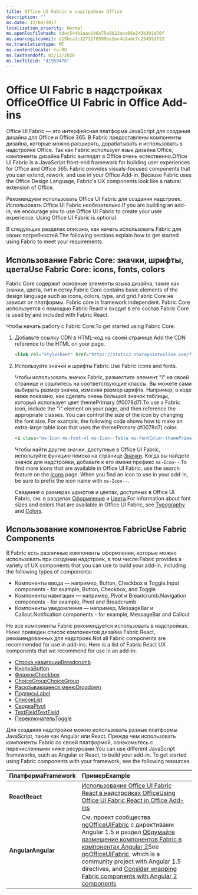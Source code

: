 ```yaml
---
title: Office UI Fabric в надстройках Office 
description: ''
ms.date: 12/04/2017
localization_priority: Normal
ms.openlocfilehash: ddec544b1aac146e75e8b22eba95e243b391d70f
ms.sourcegitcommit: d15bca2c12732f8599be2ec4b2adc7c254552f52
ms.translationtype: MT
ms.contentlocale: ru-RU
ms.lasthandoff: 02/12/2020
ms.locfileid: "41950476"
---
```

# <a name="office-ui-fabric-in-office-add-ins"></a><span data-ttu-id="1c5bf-102">Office UI Fabric в надстройках Office</span><span class="sxs-lookup"><span data-stu-id="1c5bf-102">Office UI Fabric in Office Add-ins</span></span> 

<span data-ttu-id="1c5bf-p101">Office UI Fabric — это интерфейсная платформа JavaScript для создания дизайна для Office и Office 365. В Fabric предоставлены компоненты дизайна, которые можно расширять, дорабатывать и использовать в надстройке Office. Так как Fabric использует язык дизайна Office, компоненты дизайна Fabric выглядят в Office очень естественно.</span><span class="sxs-lookup"><span data-stu-id="1c5bf-p101">Office UI Fabric is a JavaScript front-end framework for building user experiences for Office and Office 365. Fabric provides visuals-focused components that you can extend, rework, and use in your Office Add-in. Because Fabric uses the Office Design Language, Fabric's UX components look like a natural extension of Office.</span></span> 

<span data-ttu-id="1c5bf-p102">Рекомендуем использовать Office UI Fabric для создания надстроек. Использовать Office UI Fabric необязательно.</span><span class="sxs-lookup"><span data-stu-id="1c5bf-p102">If you are building an add-in, we encourage you to use Office UI Fabric to create your user experience. Using Office UI Fabric is optional.</span></span>

<span data-ttu-id="1c5bf-108">В следующих разделах описано, как начать использовать Fabric для своих потребностей.</span><span class="sxs-lookup"><span data-stu-id="1c5bf-108">The following sections explain how to get started using Fabric to meet your requirements.</span></span> 

## <a name="use-fabric-core-icons-fonts-colors"></a><span data-ttu-id="1c5bf-109">Использование Fabric Core: значки, шрифты, цвета</span><span class="sxs-lookup"><span data-stu-id="1c5bf-109">Use Fabric Core: icons, fonts, colors</span></span>
<span data-ttu-id="1c5bf-110">Fabric Core содержит основные элементы языка дизайна, такие как значки, цвета, тип и сетку.</span><span class="sxs-lookup"><span data-stu-id="1c5bf-110">Fabric Core contains basic elements of the design language such as icons, colors, type, and grid.</span></span><span data-ttu-id="1c5bf-111">Fabric Core не зависит от платформы.</span><span class="sxs-lookup"><span data-stu-id="1c5bf-111"> Fabric core is framework independent.</span></span> <span data-ttu-id="1c5bf-112">Fabric Core используется с помощью Fabric React и входит в его состав.</span><span class="sxs-lookup"><span data-stu-id="1c5bf-112">Fabric Core is used by and included with Fabric React.</span></span>

<span data-ttu-id="1c5bf-113">Чтобы начать работу с Fabric Core:</span><span class="sxs-lookup"><span data-stu-id="1c5bf-113">To get started using Fabric Core:</span></span>

1. <span data-ttu-id="1c5bf-114">Добавьте ссылку CDN в HTML-код на своей странице.</span><span class="sxs-lookup"><span data-stu-id="1c5bf-114">Add the CDN reference to the HTML on your page.</span></span>  

    ```html
    <link rel="stylesheet" href="https://static2.sharepointonline.com/files/fabric/office-ui-fabric-core/9.6.1/css/fabric.min.css">
    ```   
    
2. <span data-ttu-id="1c5bf-115">Используйте значки и шрифты Fabric.</span><span class="sxs-lookup"><span data-stu-id="1c5bf-115">Use Fabric icons and fonts.</span></span> 

    <span data-ttu-id="1c5bf-p104">Чтобы использовать значок Fabric, разместите элемент "i" на своей странице и сошлитесь на соответствующие классы. Вы можете сами выбирать размер значка, изменяя размер шрифта. Например, в коде ниже показано, как сделать очень большой значок таблицы, который использует цвет themePrimary (#0078d7).</span><span class="sxs-lookup"><span data-stu-id="1c5bf-p104">To use a Fabric icon, include the "i" element on your page, and then reference the appropriate classes. You can control the size of the icon by changing the font size. For example, the following code shows how to make an extra-large table icon that uses the themePrimary (#0078d7) color.</span></span> 
   
    ```html
    <i class="ms-Icon ms-font-xl ms-Icon--Table ms-fontColor-themePrimary"></i>
    ```

    <span data-ttu-id="1c5bf-p105">Чтобы найти другие значки, доступные в Office UI Fabric, используйте функцию поиска на странице [Значки](https://developer.microsoft.com/fabric#/styles/icons). Когда вы найдете значок для надстройки, добавьте к его имени префикс `ms-Icon--`.</span><span class="sxs-lookup"><span data-stu-id="1c5bf-p105">To find more icons that are available in Office UI Fabric, use the search feature on the [Icons](https://developer.microsoft.com/fabric#/styles/icons) page. When you find an icon to use in your add-in, be sure to prefix the icon name with `ms-Icon--`.</span></span> 

    <span data-ttu-id="1c5bf-121">Сведения о размерах шрифтов и цветах, доступных в Office UI Fabric, см. в разделах [Оформление](https://developer.microsoft.com/fabric#/styles/typography) и [Цвета](https://developer.microsoft.com/fabric#/styles/colors).</span><span class="sxs-lookup"><span data-stu-id="1c5bf-121">For information about font sizes and colors that are available in Office UI Fabric, see [Typography](https://developer.microsoft.com/fabric#/styles/typography) and [Colors](https://developer.microsoft.com/fabric#/styles/colors).</span></span>
 
## <a name="use-fabric-components"></a><span data-ttu-id="1c5bf-122">Использование компонентов Fabric</span><span class="sxs-lookup"><span data-stu-id="1c5bf-122">Use Fabric Components</span></span> 
<span data-ttu-id="1c5bf-123">В Fabric есть различные компоненты оформления, которые можно использовать при создании надстроек, в том числе:</span><span class="sxs-lookup"><span data-stu-id="1c5bf-123">Fabric provides a variety of UX components that you can use to build your add-in, including the following types of components:</span></span>

- <span data-ttu-id="1c5bf-124">Компоненты ввода — например, Button, Checkbox и Toggle.</span><span class="sxs-lookup"><span data-stu-id="1c5bf-124">Input components - for example, Button, Checkbox, and Toggle</span></span>
- <span data-ttu-id="1c5bf-125">Компоненты навигации — например, Pivot и Breadcrumb.</span><span class="sxs-lookup"><span data-stu-id="1c5bf-125">Navigation components - for example, Pivot and Breadcrumb</span></span>
- <span data-ttu-id="1c5bf-126">Компоненты уведомления — например, MessageBar и Callout.</span><span class="sxs-lookup"><span data-stu-id="1c5bf-126">Notification components - for example, MessageBar and Callout</span></span>  

<span data-ttu-id="1c5bf-127">Не все компоненты Fabric рекомендуется использовать в надстройках. Ниже приведен список компонентов дизайна Fabric React, рекомендованных для надстроек.</span><span class="sxs-lookup"><span data-stu-id="1c5bf-127">Not all Fabric components are recommended for use in add-ins. Here is a list of Fabric React UX components that we recommend for use in an add-in:</span></span>

- [<span data-ttu-id="1c5bf-128">Строка навигации</span><span class="sxs-lookup"><span data-stu-id="1c5bf-128">Breadcrumb</span></span>](https://developer.microsoft.com/fabric#/components/breadcrumb)
- [<span data-ttu-id="1c5bf-129">Кнопка</span><span class="sxs-lookup"><span data-stu-id="1c5bf-129">Button</span></span>](https://developer.microsoft.com/fabric#/components/button)
- [<span data-ttu-id="1c5bf-130">Флажок</span><span class="sxs-lookup"><span data-stu-id="1c5bf-130">Checkbox</span></span>](https://developer.microsoft.com/fabric#/components/checkbox)
- [<span data-ttu-id="1c5bf-131">ChoiceGroup</span><span class="sxs-lookup"><span data-stu-id="1c5bf-131">ChoiceGroup</span></span>](https://developer.microsoft.com/fabric#/components/choicegroup)
- [<span data-ttu-id="1c5bf-132">Раскрывающееся меню</span><span class="sxs-lookup"><span data-stu-id="1c5bf-132">Dropdown</span></span>](https://developer.microsoft.com/fabric#/components/dropdown)
- [<span data-ttu-id="1c5bf-133">Подпись</span><span class="sxs-lookup"><span data-stu-id="1c5bf-133">Label</span></span>](https://developer.microsoft.com/fabric#/components/label)
- [<span data-ttu-id="1c5bf-134">Список</span><span class="sxs-lookup"><span data-stu-id="1c5bf-134">List</span></span>](https://developer.microsoft.com/fabric#/components/list)
- [<span data-ttu-id="1c5bf-135">Сводка</span><span class="sxs-lookup"><span data-stu-id="1c5bf-135">Pivot</span></span>](https://developer.microsoft.com/fabric#/components/pivot)
- [<span data-ttu-id="1c5bf-136">TextField</span><span class="sxs-lookup"><span data-stu-id="1c5bf-136">TextField</span></span>](https://developer.microsoft.com/fabric#/components/textfield)
- [<span data-ttu-id="1c5bf-137">Переключатель</span><span class="sxs-lookup"><span data-stu-id="1c5bf-137">Toggle</span></span>](https://developer.microsoft.com/fabric#/components/toggle)

<span data-ttu-id="1c5bf-p106">Для создания надстройки можно использовать разные платформы JavaScript, такие как Angular или React. Прежде чем использовать компоненты Fabric со своей платформой, ознакомьтесь с перечисленными ниже ресурсами.</span><span class="sxs-lookup"><span data-stu-id="1c5bf-p106">You can use different JavaScript frameworks, such as Angular or React, to build your add-in. To get started using Fabric components with your framework, see the following resources.</span></span>

|<span data-ttu-id="1c5bf-140">**Платформа**</span><span class="sxs-lookup"><span data-stu-id="1c5bf-140">**Framework**</span></span>|<span data-ttu-id="1c5bf-141">**Пример**</span><span class="sxs-lookup"><span data-stu-id="1c5bf-141">**Example**</span></span>|
|:------------|:----------|
|<span data-ttu-id="1c5bf-142">**React**</span><span class="sxs-lookup"><span data-stu-id="1c5bf-142">**React**</span></span>|[<span data-ttu-id="1c5bf-143">Использование Office UI Fabric React в надстройках Office</span><span class="sxs-lookup"><span data-stu-id="1c5bf-143">Using Office UI Fabric React in Office Add-ins</span></span>](using-office-ui-fabric-react.md )|
|<span data-ttu-id="1c5bf-144">**Angular**</span><span class="sxs-lookup"><span data-stu-id="1c5bf-144">**Angular**</span></span>| <span data-ttu-id="1c5bf-145">См. проект сообщества [ngOfficeUIFabric](http://ngofficeuifabric.com/) с директивами Angular 1.5 и раздел [Обдумайте размещение компонентов Fabric в компонентах Angular 2](../develop/add-ins-with-angular2.md#consider-wrapping-fabric-components-with-angular-components)</span><span class="sxs-lookup"><span data-stu-id="1c5bf-145">See [ngOfficeUIFabric](http://ngofficeuifabric.com/), which is a community project with Angular 1.5 directives, and [Consider wrapping Fabric components with Angular 2 components](../develop/add-ins-with-angular2.md#consider-wrapping-fabric-components-with-angular-components)</span></span>|
